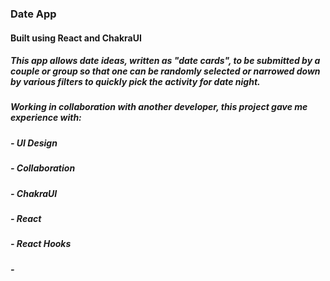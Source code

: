 ### Date App 
#### Built using React and ChakraUI
##### This app allows date ideas, written as "date cards", to be submitted by a couple or group so that one can be randomly selected or narrowed down by various filters to quickly pick the activity for date night. 
##### Working in collaboration with another developer, this project gave me experience with: 
##### - UI Design
##### - Collaboration 
##### - ChakraUI
##### - React
##### - React Hooks
##### - 
